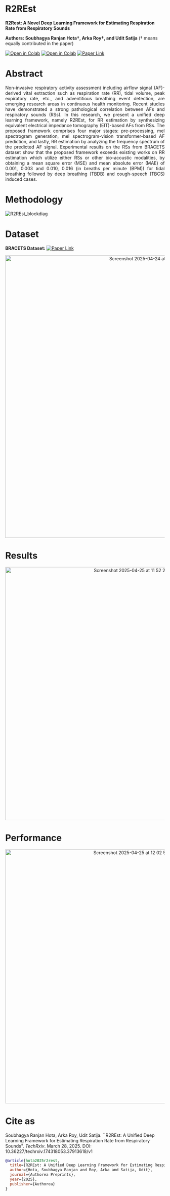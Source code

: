 # R2REst

**R2Rest: A Novel Deep Learning Framework for Estimating Respiration Rate from Respiratory Sounds**

**Authors: Soubhagya Ranjan Hota&dagger;, Arka Roy&dagger;, and Udit Satija** (&dagger; means equally contributed in the paper)

[![Open in Colab](https://colab.research.google.com/assets/colab-badge.svg)](https://colab.research.google.com/github/rsarka34/R2REst/blob/main/model/TBDB/R2REst_TBDB_Git.ipynb)
[![Open in Colab](https://colab.research.google.com/assets/colab-badge.svg)](https://colab.research.google.com/github/rsarka34/R2REst/blob/main/model/TBCS/R2REst_TBCS_Git.ipynb)
[![Paper Link](https://img.shields.io/badge/Preprint-TechRixv-red)](https://www.techrxiv.org/doi/full/10.36227/techrxiv.174318053.37913618) 


# Abstract
<p align="justify">
Non-invasive respiratory activity assessment including airflow signal (AF)-derived vital extraction such as respiration rate (RR), tidal volume, peak expiratory rate, etc., and adventitious breathing event detection, are emerging research areas in continuous health monitoring. Recent studies have demonstrated a strong pathological correlation between AFs and respiratory sounds (RSs). In this research, we present a unified deep learning framework, namely R2REst, for RR estimation by synthesizing equivalent electrical impedance tomography (EIT)-based AFs from RSs. The proposed framework comprises four major stages: pre-processing, mel spectrogram generation, mel spectrogram-vision transformer-based AF prediction, and lastly, RR estimation by analyzing the frequency spectrum of the predicted AF signal. Experimental results on the RSs from BRACETS dataset show that the proposed framework exceeds existing works on RR estimation which utilize either RSs or other bio-acoustic modalities, by obtaining a mean square error (MSE) and mean absolute error (MAE) of 0.001, 0.003 and 0.010, 0.016 (in breaths per minute (BPM)) for tidal breathing followed by deep breathing (TBDB) and cough-speech (TBCS) induced cases. 
</p>

# Methodology
![R2REst_blockdiag](https://github.com/user-attachments/assets/6e2d9ea2-6586-4e20-bf4a-43f3e14a5f4b)

# Dataset
**BRACETS Dataset:**  [![Paper Link](https://img.shields.io/badge/BRACETS%20Data-Mendeley%20Data-red)](https://data.mendeley.com/datasets/f43c7snks5/1)  
<p align="center">
  <img width="893" alt="Screenshot 2025-04-24 at 6 16 41 PM" src="https://github.com/user-attachments/assets/cdcd6982-0113-44bf-b7de-472f42ace1a5" />
</p>

# Results
<p align="center">
<img width="800" alt="Screenshot 2025-04-25 at 11 52 21 AM" src="https://github.com/user-attachments/assets/2d319fc6-04fd-4d50-a4b8-3da424a73d65" />
</p>

# Performance

<p align="center">
<img width="803" alt="Screenshot 2025-04-25 at 12 02 59 PM" src="https://github.com/user-attachments/assets/18975e46-6b13-4645-90ca-46c3ef3885c9" />
</p>

# Cite as
Soubhagya Ranjan Hota, Arka Roy, Udit Satija. ``R2REst: A Unified Deep Learning Framework for Estimating Respiration Rate from Respiratory Sounds". *TechRxiv*. March 28, 2025.
DOI: 10.36227/techrxiv.174318053.37913618/v1

```bibtex
@article{hota2025r2rest,
  title={R2REst: A Unified Deep Learning Framework for Estimating Respiration Rate from Respiratory Sounds},
  author={Hota, Soubhagya Ranjan and Roy, Arka and Satija, Udit},
  journal={Authorea Preprints},
  year={2025},
  publisher={Authorea}
}
